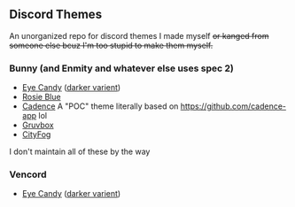 ## Discord Themes
An unorganized repo for discord themes I made myself ~~or kanged from someone else bcuz I'm too stupid to make them myself.~~

### Bunny (and Enmity and whatever else uses spec 2)
- [Eye Candy](https://mudaranrhiod.github.io/DT/vendetta/eyecandy.json) ([darker varient](https://mudaranrhiod.github.io/DT/vendetta/darkeyecandy.json))
- [Rosie Blue](https://mudaranrhiod.github.io/DT/vendetta/rosieblue.json)
- [Cadence](https://mudaranrhiod.github.io/DT/vendetta/cadence.json) A "POC" theme literally based on https://github.com/cadence-app lol
- [Gruvbox](https://mudaranrhiod.github.io/DT/vendetta/gruvbox.json)
- [CityFog](https://mudaranrhiod.github.io/DT/vendetta/cityfog/cityfog.json)

I don't maintain all of these by the way

### Vencord
- [Eye Candy](https://mudaranrhiod.github.io/DT/vencord/eyecandy.css) ([darker varient](https://mudaranrhiod.github.io/DT/vencord/darkeyecandy.css))